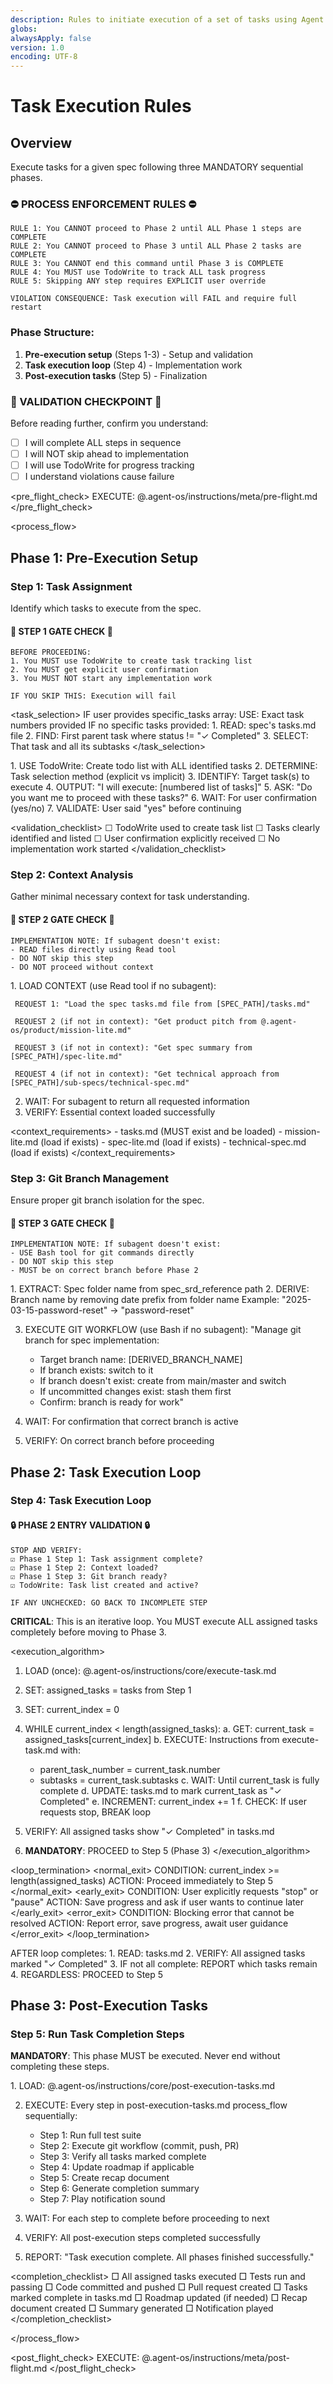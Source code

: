 ```yaml
---
description: Rules to initiate execution of a set of tasks using Agent OS
globs:
alwaysApply: false
version: 1.0
encoding: UTF-8
---
```


# Task Execution Rules

## Overview

Execute tasks for a given spec following three MANDATORY sequential phases.

### ⛔ PROCESS ENFORCEMENT RULES ⛔
```
RULE 1: You CANNOT proceed to Phase 2 until ALL Phase 1 steps are COMPLETE
RULE 2: You CANNOT proceed to Phase 3 until ALL Phase 2 tasks are COMPLETE  
RULE 3: You CANNOT end this command until Phase 3 is COMPLETE
RULE 4: You MUST use TodoWrite to track ALL task progress
RULE 5: Skipping ANY step requires EXPLICIT user override

VIOLATION CONSEQUENCE: Task execution will FAIL and require full restart
```

### Phase Structure:
1. **Pre-execution setup** (Steps 1-3) - Setup and validation
2. **Task execution loop** (Step 4) - Implementation work  
3. **Post-execution tasks** (Step 5) - Finalization

### 🔴 VALIDATION CHECKPOINT 🔴
Before reading further, confirm you understand:
- [ ] I will complete ALL steps in sequence
- [ ] I will NOT skip ahead to implementation
- [ ] I will use TodoWrite for progress tracking
- [ ] I understand violations cause failure

<pre_flight_check>
EXECUTE: @.agent-os/instructions/meta/pre-flight.md
</pre_flight_check>

<process_flow>

## Phase 1: Pre-Execution Setup

<step number="1" name="task_assignment" validation="required">

### Step 1: Task Assignment

Identify which tasks to execute from the spec.

#### 🛑 STEP 1 GATE CHECK 🛑
```
BEFORE PROCEEDING:
1. You MUST use TodoWrite to create task tracking list
2. You MUST get explicit user confirmation
3. You MUST NOT start any implementation work

IF YOU SKIP THIS: Execution will fail
```

<task_selection>
  <explicit>
    IF user provides specific_tasks array:
      USE: Exact task numbers provided
  </explicit>
  <implicit>
    IF no specific tasks provided:
      1. READ: spec's tasks.md file
      2. FIND: First parent task where status != "✓ Completed"
      3. SELECT: That task and all its subtasks
  </implicit>
</task_selection>

<instructions>
  1. USE TodoWrite: Create todo list with ALL identified tasks
  2. DETERMINE: Task selection method (explicit vs implicit)
  3. IDENTIFY: Target task(s) to execute
  4. OUTPUT: "I will execute: [numbered list of tasks]"
  5. ASK: "Do you want me to proceed with these tasks?"
  6. WAIT: For user confirmation (yes/no)
  7. VALIDATE: User said "yes" before continuing
</instructions>

<validation_checklist>
☐ TodoWrite used to create task list
☐ Tasks clearly identified and listed
☐ User confirmation explicitly received
☐ No implementation work started
</validation_checklist>

</step>

<step number="2" name="context_analysis">

### Step 2: Context Analysis

Gather minimal necessary context for task understanding.

#### 🛑 STEP 2 GATE CHECK 🛑
```
IMPLEMENTATION NOTE: If subagent doesn't exist:
- READ files directly using Read tool
- DO NOT skip this step
- DO NOT proceed without context
```

<instructions>
  1. LOAD CONTEXT (use Read tool if no subagent):
     
     REQUEST 1: "Load the spec tasks.md file from [SPEC_PATH]/tasks.md"
     
     REQUEST 2 (if not in context): "Get product pitch from @.agent-os/product/mission-lite.md"
     
     REQUEST 3 (if not in context): "Get spec summary from [SPEC_PATH]/spec-lite.md"
     
     REQUEST 4 (if not in context): "Get technical approach from [SPEC_PATH]/sub-specs/technical-spec.md"
  
  2. WAIT: For subagent to return all requested information
  3. VERIFY: Essential context loaded successfully
</instructions>

<context_requirements>
  <mandatory>
    - tasks.md (MUST exist and be loaded)
  </mandatory>
  <optional>
    - mission-lite.md (load if exists)
    - spec-lite.md (load if exists)
    - technical-spec.md (load if exists)
  </optional>
</context_requirements>

</step>

<step number="3" name="git_branch_management">

### Step 3: Git Branch Management

Ensure proper git branch isolation for the spec.

#### 🛑 STEP 3 GATE CHECK 🛑
```
IMPLEMENTATION NOTE: If subagent doesn't exist:
- USE Bash tool for git commands directly
- DO NOT skip this step
- MUST be on correct branch before Phase 2
```

<instructions>
  1. EXTRACT: Spec folder name from spec_srd_reference path
  2. DERIVE: Branch name by removing date prefix from folder name
     Example: "2025-03-15-password-reset" → "password-reset"
  
  3. EXECUTE GIT WORKFLOW (use Bash if no subagent):
     "Manage git branch for spec implementation:
      - Target branch name: [DERIVED_BRANCH_NAME]
      - If branch exists: switch to it
      - If branch doesn't exist: create from main/master and switch
      - If uncommitted changes exist: stash them first
      - Confirm: branch is ready for work"
  
  4. WAIT: For confirmation that correct branch is active
  5. VERIFY: On correct branch before proceeding
</instructions>

</step>

## Phase 2: Task Execution Loop

<step number="4" name="task_execution_loop">

### Step 4: Task Execution Loop

#### 🔒 PHASE 2 ENTRY VALIDATION 🔒
```
STOP AND VERIFY:
☑ Phase 1 Step 1: Task assignment complete? 
☑ Phase 1 Step 2: Context loaded?
☑ Phase 1 Step 3: Git branch ready?
☑ TodoWrite: Task list created and active?

IF ANY UNCHECKED: GO BACK TO INCOMPLETE STEP
```

**CRITICAL**: This is an iterative loop. You MUST execute ALL assigned tasks completely before moving to Phase 3.

<execution_algorithm>
  1. LOAD (once): @.agent-os/instructions/core/execute-task.md
  
  2. SET: assigned_tasks = tasks from Step 1
  3. SET: current_index = 0
  
  4. WHILE current_index < length(assigned_tasks):
     a. GET: current_task = assigned_tasks[current_index]
     b. EXECUTE: Instructions from execute-task.md with:
        - parent_task_number = current_task.number
        - subtasks = current_task.subtasks
     c. WAIT: Until current_task is fully complete
     d. UPDATE: tasks.md to mark current_task as "✓ Completed"
     e. INCREMENT: current_index += 1
     f. CHECK: If user requests stop, BREAK loop
  
  5. VERIFY: All assigned tasks show "✓ Completed" in tasks.md
  
  6. **MANDATORY**: PROCEED to Step 5 (Phase 3)
</execution_algorithm>

<loop_termination>
  <normal_exit>
    CONDITION: current_index >= length(assigned_tasks)
    ACTION: Proceed immediately to Step 5
  </normal_exit>
  <early_exit>
    CONDITION: User explicitly requests "stop" or "pause"
    ACTION: Save progress and ask if user wants to continue later
  </early_exit>
  <error_exit>
    CONDITION: Blocking error that cannot be resolved
    ACTION: Report error, save progress, await user guidance
  </error_exit>
</loop_termination>

<verification>
  AFTER loop completes:
  1. READ: tasks.md
  2. VERIFY: All assigned tasks marked "✓ Completed"
  3. IF not all complete: REPORT which tasks remain
  4. REGARDLESS: PROCEED to Step 5
</verification>

</step>

## Phase 3: Post-Execution Tasks

<step number="5" name="post_execution_tasks">

### Step 5: Run Task Completion Steps

**MANDATORY**: This phase MUST be executed. Never end without completing these steps.

<instructions>
  1. LOAD: @.agent-os/instructions/core/post-execution-tasks.md
  
  2. EXECUTE: Every step in post-execution-tasks.md process_flow sequentially:
     - Step 1: Run full test suite
     - Step 2: Execute git workflow (commit, push, PR)
     - Step 3: Verify all tasks marked complete
     - Step 4: Update roadmap if applicable
     - Step 5: Create recap document
     - Step 6: Generate completion summary
     - Step 7: Play notification sound
  
  3. WAIT: For each step to complete before proceeding to next
  
  4. VERIFY: All post-execution steps completed successfully
  
  5. REPORT: "Task execution complete. All phases finished successfully."
</instructions>

<completion_checklist>
  □ All assigned tasks executed
  □ Tests run and passing
  □ Code committed and pushed
  □ Pull request created
  □ Tasks marked complete in tasks.md
  □ Roadmap updated (if needed)
  □ Recap document created
  □ Summary generated
  □ Notification played
</completion_checklist>

</step>

</process_flow>

<post_flight_check>
EXECUTE: @.agent-os/instructions/meta/post-flight.md
</post_flight_check>
